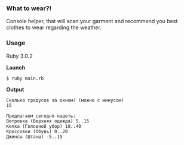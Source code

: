 ### What to wear?!

Console helper, that will scan your garment and recommend you best
clothes to wear regarding the weather.

### Usage

Ruby 3.0.2

**Launch**
```
$ ruby main.rb
```
**Output**
```
Сколько градусов за окном? (можно с минусом)
15

Предлагаем сегодня надеть:
Ветровка (Верхняя одежда) 5..15
Кепка (Головной убор) 10..40
Кроссовки (Обувь) 0..20
Джинсы (Штаны) -5..15

```
